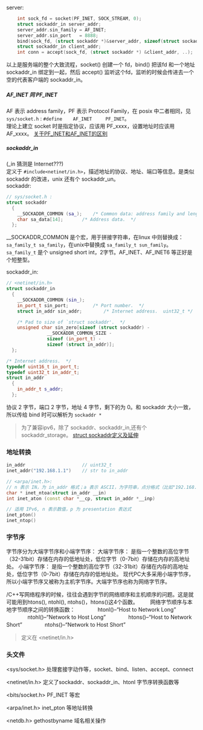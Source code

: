 server:


~~~cpp
    int sock_fd = socket(PF_INET, SOCK_STREAM, 0);                  
    struct sockaddr_in server_addr;
    server_addr.sin_family = AF_INET;
    server_addr.sin_port   = 8888;
    bind(sock_fd, (struct sockaddr *)&server_addr, sizeof(struct sockaddr));
    struct sockaddr_in client_addr;
    int conn = accept(sock_fd, (struct sockaddr *) &client_addr, ..);
~~~

以上是服务端的整个大致流程，socket() 创建一个 fd，bind() 把该fd 和一个地址 sockaddr_in 绑定到一起，然后 accept() 监听这个fd，监听的时候会传进去一个空的代表客户端的 sockaddr_in。

##### AF_INET 同 PF_INET

AF 表示 address family，PF 表示 Protocol Family，在 posix 中二者相同，见 `sys/socket.h` : `#define	AF_INET		PF_INET`。  
理论上建立 socket 时是指定协议，应该用 PF_xxxx，设置地址时应该用 AF_xxxx。
[关于PF_INET和AF_INET的区别](https://blog.csdn.net/xiongmaojiayou/article/details/7584211)

##### sockaddr_in
(_in 猜测是 Internet???)   
定义于 `#include<netinet/in.h>`，描述地址的协议、地址、端口等信息。是类似 sockaddr 的改进，unix 还有个 sockaddr_un。  
sockaddr:
~~~cpp
// sys/socket.h :
struct sockaddr
  {
    __SOCKADDR_COMMON (sa_);	/* Common data: address family and length.  */
    char sa_data[14];		/* Address data.  */
  };
~~~
__SOCKADDR_COMMON 是个宏，用于拼接字符串，在linux 中则替换成：`sa_family_t sa_family`，在unix中替换成 `sa_family_t sun_family`。  
`sa_family_t` 是个 unsigned short int，2字节。AF_INET、AF_INET6 等正好是个短整型。  

sockaddr_in:
~~~cpp
// <netinet/in.h>
struct sockaddr_in
  {
    __SOCKADDR_COMMON (sin_);
    in_port_t sin_port;			/* Port number.  */
    struct in_addr sin_addr;		/* Internet address.  uint32_t */

    /* Pad to size of `struct sockaddr'.  */
    unsigned char sin_zero[sizeof (struct sockaddr) -
			   __SOCKADDR_COMMON_SIZE -
			   sizeof (in_port_t) -
			   sizeof (struct in_addr)];
  };

/* Internet address.  */
typedef uint16_t in_port_t;
typedef uint32_t in_addr_t;
struct in_addr
  {
    in_addr_t s_addr;
  };
~~~
协议 2 字节，端口 2 字节，地址 4 字节，剩下的为 0。和 sockaddr 大小一致，所以传给 bind 时可以解析为 `sockaddr *`
> 为了兼容ipv6，除了 sockaddr、sockaddr_in,还有个 sockaddr_storage。
[struct sockaddr定义及延伸](https://blog.csdn.net/qinglinsan/article/details/51419548)


### 地址转换
~~~cpp
in_addr                     // uint32_t 
inet_addr("192.168.1.1")    // str to in_addr

// <arpa/inet.h>:
// n 表示 IN，为 in_addr 格式；a 表示 ASCII，为字符串，点分格式（比如"192.168.1.1"）
char * inet_ntoa(struct in_addr __in)
int inet_aton (const char *__cp, struct in_addr *__inp)

// 适用 IPv6, n 表示数值，p 为 presentation 表达式
inet_pton()
inet_ntop()
~~~


### 字节序
字节序分为大端字节序和小端字节序：
大端字节序： 是指一个整数的高位字节（32-31bit）存储在内存的低地址处，低位字节（0-7bit）存储在内存的高地址处。
小端字节序： 是指一个整数的高位字节（32-31bit）存储在内存的高地址处，低位字节（0-7bit）存储在内存的低地址处。
现代PC大多采用小端字节序，所以小端字节序又被称为主机字节序。大端字节序也称为网络字节序。

/C++写网络程序的时候，往往会遇到字节的网络顺序和主机顺序的问题。这是就可能用到htons(), ntohl(), ntohs()，htons()这4个函数。
　　网络字节顺序与本地字节顺序之间的转换函数：
　　　　htonl()–“Host to Network Long”
　　　　ntohl()–“Network to Host Long”
　　　　htons()–“Host to Network Short”
　　　　ntohs()–“Network to Host Short”
> 定义在 <netinet/in.h>

### 


### 头文件
<sys/socket.h> 处理套接字动作等，socket、bind、listen、accept、connect

<netinet/in.h> 定义了sockaddr、sockaddr_in、htonl 字节序转换函数等

<bits/socket.h> PF_INET 等宏

<arpa/inet.h> inet_pton 等地址转换

<netdb.h> gethostbyname 域名相关操作
